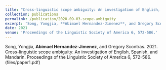 ```yaml
---
title: "Cross-linguistic scope ambiguity: An investigation of English, Spanish, and Mandarin"
collection: publications
permalink: /publication/2020-09-03-scope-ambiguity
excerpt: 'Song, Yongjia, **Abimael Hernandez-Jimenez**, and Gregory Scontras. 2021. Cross-linguistic scope ambiguity: An investigation of English, Spanish, and Mandarin. Proceedings of the Linguistic Society of America 6, 572-586.'
date: 2021
venue: 'Proceedings of the Linguistic Society of America 6, 572-586.'
---
```

Song, Yongjia, **Abimael Hernandez-Jimenez**, and Gregory Scontras. 2021. Cross-linguistic scope ambiguity: An investigation of English, Spanish, and Mandarin. Proceedings of the Linguistic Society of America 6, 572-586.(files/paper1.pdf)
